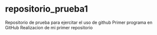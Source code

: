 # repositorio_prueba1
Repositorio de prueba para ejercitar el uso de github
Primer programa en GitHub 
Realizacion de mi primer repositorio
